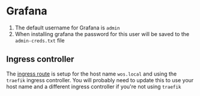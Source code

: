 # Grafana

1. The default username for Grafana is `admin`
2. When installing grafana the password for this user will be saved to the `admin-creds.txt` file

## Ingress controller

The [ingress route](./ingress.yaml) is setup for the host name `wos.local` and using the `traefik` ingress controller. You will probably need to update this to use your host name and a different ingress controller if you're not using `traefik`
